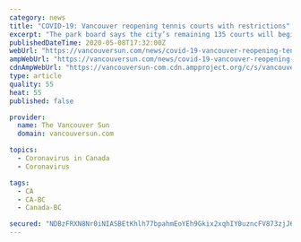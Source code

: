 ```yaml
---
category: news
title: "COVID-19: Vancouver reopening tennis courts with restrictions"
excerpt: "The park board says the city’s remaining 135 courts will begin reopening throughout next week with all courts open to play by May 15. The courts were closed in Mid-March, along"
publishedDateTime: 2020-05-08T17:32:00Z
webUrl: "https://vancouversun.com/news/covid-19-vancouver-reopening-tennis-courts-with-restrictions/"
ampWebUrl: "https://vancouversun.com/news/covid-19-vancouver-reopening-tennis-courts-with-restrictions/wcm/ab6f6791-acc9-4d76-b6f2-f26f9e6895e1/amp/"
cdnAmpWebUrl: "https://vancouversun-com.cdn.ampproject.org/c/s/vancouversun.com/news/covid-19-vancouver-reopening-tennis-courts-with-restrictions/wcm/ab6f6791-acc9-4d76-b6f2-f26f9e6895e1/amp/"
type: article
quality: 55
heat: 55
published: false

provider:
  name: The Vancouver Sun
  domain: vancouversun.com

topics:
  - Coronavirus in Canada
  - Coronavirus

tags:
  - CA
  - CA-BC
  - Canada-BC

secured: "NDBzFRXN8Nr0iNIASBEtKhlh77bpahmEoYEh9Gkix2xqhIY0uzncFV873zjJ6Ad/h+dqOVl6qEfe2kgw6+s/gZfszM71sDY9hP3Q1OIFWBv7t/iACTSE+yB+9Q3JHd5wD2Klx1lLp6ySFZUmfJ2eTQc5tGcjIWq5hEPke12QitTBSq5RBkf9Z79pSipZnkwTObHB95BCNe26/1Y8lga2pYzup7wlIXCsrgZyPtMcvJvu/Z/7L0KGc3pzyE11pDhfFens5iYYzutXVL5E+qfNX+IOseKOrBizcVRxPVQ8mVnQD9xClWQ2qIeuaFKjyrBXa3VuM46KCn6B9Bf2JBa6+uD3QzkyNZyBLhDIvAilu5n+uzd0fv6Y8ZG910+cA0gszGlAnsAaKKm5+mRCQ9m+qApJOoghSZXk0r2KZhqCUuSDxdztYN1EhLx7yYttjZOno5zBTF/0yMhzKKxShp0VTb6JvUIKpZzMTsRr6+CRTEs=;ddsJYFy5qBs+uFW5KVl37Q=="
---
```


